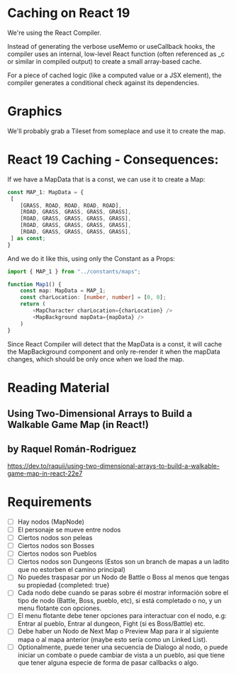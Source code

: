 

# Caching on React 19

We're using the React Compiler.

Instead of generating the verbose useMemo or useCallback hooks, the compiler uses an internal, low-level React function (often referenced as _c or similar in compiled output) to create a small array-based cache.

For a piece of cached logic (like a computed value or a JSX element), the compiler generates a conditional check against its dependencies.

# Graphics

We'll probably grab a Tileset from someplace and use it to create the map.

# React 19 Caching - Consequences:

If we have a MapData that is a const, we can use it to create a Map:

```ts
const MAP_1: MapData = {
 [
    [GRASS, ROAD, ROAD, ROAD, ROAD],
    [ROAD, GRASS, GRASS, GRASS, GRASS],
    [ROAD, GRASS, GRASS, GRASS, GRASS],
    [ROAD, GRASS, GRASS, GRASS, GRASS],
    [ROAD, GRASS, GRASS, GRASS, GRASS],
 ] as const;
}
```

And we do it like this, using only the Constant as a Props:

```ts
import { MAP_1 } from "../constants/maps";

function Map1() {
    const map: MapData = MAP_1;
    const charLocation: [number, number] = [0, 0];
    return (
        <MapCharacter charLocation={charLocation} />
        <MapBackground mapData={mapData} />
    )
}
```

Since React Compiler will detect that the MapData is a const, it will cache the MapBackground component and only re-render it when the mapData changes, which should be only once when we load the map.

# Reading Material

##  Using Two-Dimensional Arrays to Build a Walkable Game Map (in React!)
##  by Raquel Román-Rodriguez
 https://dev.to/raquii/using-two-dimensional-arrays-to-build-a-walkable-game-map-in-react-22e7


# Requirements

- [ ] Hay nodos (MapNode)
- [ ] El personaje se mueve entre nodos
- [ ] Ciertos nodos son peleas
- [ ] Ciertos nodos son Bosses
- [ ] Ciertos nodos son Pueblos
- [ ] Ciertos nodos son Dungeons (Estos son un branch de mapas a un ladito que no estorben el camino principal)
- [ ] No puedes traspasar por un Nodo de Battle o Boss al menos que tengas su propiedad {completed: true}
- [ ] Cada nodo debe cuando se paras sobre él mostrar información sobre el tipo de nodo (Battle, Boss, pueblo, etc), si está completado o no, y un menu flotante con opciones.
- [ ] El menu flotante debe tener opciones para interactuar con el nodo, e.g: Entrar al pueblo, Entrar al dungeon, Fight (si es Boss/Battle) etc.
- [ ] Debe haber un Nodo de Next Map o Preview Map para ir al siguiente mapa o al mapa anterior (maybe esto sería como un Linked List).
- [ ] Optionalmente, puede tener una secuencia de Dialogo al nodo, o puede iniciar un combate o puede cambiar de vista a un pueblo, asi que tiene que tener alguna especie de forma de pasar callbacks o algo.